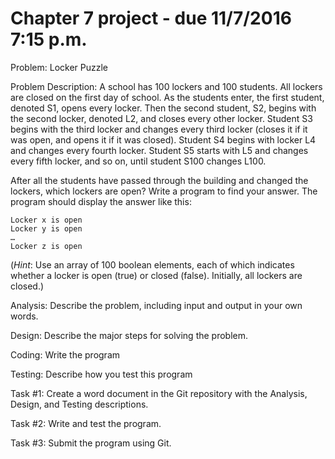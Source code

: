 # Chapter 7 project - due 11/7/2016 7:15 p.m.

Problem: Locker Puzzle

Problem Description:
A school has 100 lockers and 100 students. All lockers are closed on the first day of school. As the students enter, the first student, denoted S1, opens every locker. Then the second student, S2, begins with the second locker, denoted L2, and closes every other locker. Student S3 begins with the third locker and changes every third locker (closes it if it was open, and opens it if it was closed). Student S4 begins with locker L4 and changes every fourth locker. Student S5 starts with L5 and changes every fifth locker, and so on, until student S100 changes L100.

After all the students have passed through the building and changed the lockers, which lockers are open? Write a program to find your answer. The program should display the answer like this: 

```
Locker x is open
Locker y is open
…
Locker z is open
```

(*Hint*: Use an array of 100 boolean elements, each of which indicates whether a locker is open (true) or closed (false). Initially, all lockers are closed.)

Analysis: Describe the problem, including input and output in your own words. 

Design: Describe the major steps for solving the problem. 

Coding: Write the program

Testing: Describe how you test this program

Task #1: Create a word document in the Git repository with the Analysis, Design, and Testing descriptions.

Task #2: Write and test the program.

Task #3: Submit the program using Git.
